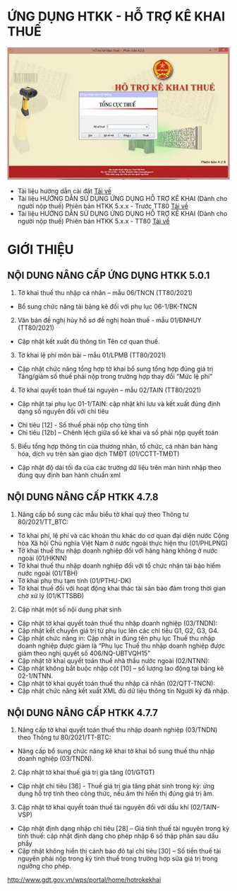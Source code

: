 # ỨNG DỤNG HTKK - HỖ TRỢ KÊ KHAI THUẾ

![image](htkk.jpg)

- Tài liệu hướng dẫn cài đặt [Tải về](https://github.com/thuedientu/htkk/releases/download/v5.0.1/Tailieu_HD.cai.dat.HTKK.v4.2.pdf)
- Tài liệu HƯỚNG DẪN SỬ DỤNG ỨNG DỤNG HỖ TRỢ KÊ KHAI (Dành cho người nộp thuế) Phiên bản HTKK 5.x.x - Trước TT80 [Tải về](https://github.com/thuedientu/htkk/releases/download/v5.0.1/TaiLieu_HDSD_HTKK_TruocTT80_5.0.x.pdf)
- Tài liệu HƯỚNG DẪN SỬ DỤNG ỨNG DỤNG HỖ TRỢ KÊ KHAI (Dành cho người nộp thuế) Phiên bản HTKK 5.x.x - TT80 [Tải về](https://github.com/thuedientu/htkk/releases/download/v5.0.1/TaiLieu_HDSD_HTKK_TT80_V5.x.pdf)

# GIỚI THIỆU

## NỘI DUNG NÂNG CẤP ỨNG DỤNG HTKK 5.0.1 

1.	Tờ khai thuế thu nhập cá nhân – mẫu 06/TNCN (TT80/2021)
-	Bổ sung chức năng tải bảng kê đối với phụ lục 06-1/BK-TNCN
2.	Văn bản đề nghị hủy hồ sơ đề nghị hoàn thuế - mẫu 01/ĐNHUY (TT80/2021)
-	Cập nhật kết xuất đủ thông tin Tên cơ quan thuế.
3.	Tờ khai lệ phí môn bài – mẫu 01/LPMB (TT80/2021)
-	Cập nhật chức năng tổng hợp tờ khai bổ sung tổng hợp đúng giá trị Tăng/giảm số thuế phải nộp trong trường hợp thay đổi “Mức lệ phí”
4.	Tờ khai quyết toán thuế tài nguyên – mẫu 02/TAIN (TT80/2021)
-	Cập nhật tại phụ lục 01-1/TAIN: cập nhật khi lưu và kết xuất đúng định dạng số nguyên đối với chỉ tiêu
+	Chỉ tiêu [12] - Số thuế phải nộp cho từng tỉnh
+	Chỉ tiêu [12b] – Chênh lệch giữa số kê khai và số phải nộp quyết toán
5.	Biểu tổng hợp thông tin của thương nhân, tổ chức, cá nhân bán hàng hóa, dịch vụ trên sàn giao dịch TMĐT (01/CCTT-TMĐT)
-	Cập nhật độ dài tối đa của các trường dữ liệu trên màn hình nhập theo đúng quy định ban hành chuẩn xml



## NỘI DUNG NÂNG CẤP HTKK 4.7.8

1.	Nâng cấp bổ sung các mẫu biểu tờ khai quý theo Thông tư 80/2021/TT_BTC:
-	Tờ khai phí, lệ phí và các khoản thu khác do cơ quan đại diện nước Cộng hòa Xã hội Chủ nghĩa Việt Nam ở nước ngoài thực hiện thu (01/PHLPNG)
-	Tờ khai thuế thu nhập doanh nghiệp đối với hãng hàng không ở nước ngoài (01/HKNN)
-	Tờ khai thuế thu nhập doanh nghiệp đối với tổ chức nhận tái bảo hiểm nước ngoài (01/TBH)
-	Tờ khai phụ thu tạm tính (01/PTHU-DK)
-	Tờ khai thuế đối với hoạt động khai thác tài sản bảo đảm trong thời gian chờ xử lý (01/KTTSBĐ)
2.	Cập nhật một số nội dung phát sinh
-	Cập nhật tờ khai quyết toán thuế thu nhập doanh nghiệp (03/TNDN):
-	Cập nhật kết chuyển giá trị từ phụ lục lên các chỉ tiêu G1, G2, G3, G4.
-	Cập nhật chức năng in: Cập nhật in đúng tên phụ lục Thuế thu nhập doanh nghiệp được giảm là “Phụ lục Thuế thu nhập doanh nghiệp được giảm theo nghị quyết số 406/NQ-UBTVQH15”
-	Cập nhật tờ khai quyết toán thuế nhà thầu nước ngoài (02/NTNN):
-	Cập nhật không bắt buộc nhập cột [10] – số lượng lao động tại bảng kê 02-1/NTNN.
-	Cập nhật tờ khai quyết toán thuế thu nhập cá nhân (02/QTT-TNCN):
-	Cập nhật chức năng kết xuất XML đủ dữ liệu thông tin Người ký đã nhập.



## NỘI DUNG NÂNG CẤP HTKK 4.7.7

1. Nâng cấp tờ khai quyết toán thuế thu nhập doanh nghiệp (03/TNDN) theo Thông tư 80/2021/TT-BTC:
- Nâng cấp bổ sung chức năng kê khai tờ khai bổ sung thuế thu nhập doanh nghiệp (03/TNDN).
2. Cập nhật tờ khai thuế giá trị gia tăng (01/GTGT)
- Cập nhật chỉ tiêu [36] - Thuế giá trị gia tăng phát sinh trong kỳ: ứng dụng hỗ trợ tính theo công thức, nếu âm thì hiển thị đúng giá trị âm.
3. Cập nhật tờ khai quyết toán thuế tài nguyên đối với dầu khí (02/TAIN-VSP)
- Cập nhật định dạng nhập chỉ tiêu [28] – Giá tính thuế tài nguyên trong kỳ tính thuế: cập nhật định dạng cho phép nhập 6 số thập phân sau dấu phẩy
- Cập nhật không hiển thị cảnh báo đỏ tại chỉ tiêu [30] – Số tiền thuế tài nguyên phải nộp trong kỳ tính thuế trong trường hợp sửa giá trị trong ngưỡng cho phép.

http://www.gdt.gov.vn/wps/portal/home/hotrokekhai
